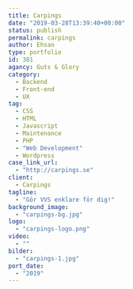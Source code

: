 ```yaml
---
title: Carpings
date: "2019-03-28T13:39:40+00:00"
status: publish
permalink: carpings
author: Ehsan
type: portfolio
id: 381
agancy: Guts & Glory
category:
  - Backend
  - Front-end
  - UX
tag:
  - CSS
  - HTML
  - Javascript
  - Maintenance
  - PHP
  - "Web Development"
  - Wordpress
case_link_url:
  - "http://carpings.se"
client:
  - Carpings
tagline:
  - "Gör VVS enklare för dig!"
background_image:
  - "carpings-bg.jpg"
logo:
  - "carpings-logo.png"
video:
  - ""
bilder:
  - "carpings-1.jpg"
port_date:
  - "2019"
---
```

